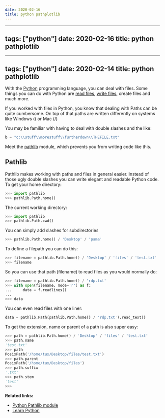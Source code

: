 ```yaml
---
date: 2020-02-16
title: python pathplotlib
---
```

---
tags: ["python"]
date: 2020-02-16
title: python pathplotlib
---
---
tags: ["python"]
date: 2020-02-14
title: python pathplotlib
---
With the <a href="https://python.org">Python</a> programming language, you can deal with files. Some things you can do with Python are <a href="https://pythonbasics.org/read-file/">read files</a>, <a href="https://pythonbasics.org/write-file/">write files</a>, create files and much more. 

If you worked with files in Python, you know that dealing with Paths can be quite cumbersome. On top of that paths are written differently on systems like Windows (\) or Mac (/)

You may be familiar with having to deal with double slashes and the like:

```python
b = "c:\\stuff\\morestuff\\furtherdown\\THEFILE.txt"
```

Meet the <a href="https://docs.python.org/3/library/pathlib.html">pathlib</a> module, which prevents you from writing code like this.

## Pathlib

Pathlib makes working with paths and files in general easier. Instead of those ugly double slashes you can write elegant and readable Python code. 
To get your home directory:

```python
>>> import pathlib
>>> pathlib.Path.home()
```

The current working directory:

```python
>>> import pathlib
>>> pathlib.Path.cwd()
```

You can simply add slashes for subdirectories

```python
>>> pathlib.Path.home() / 'Desktop' / 'pama'
```

To define a filepath you can do this:

```python
>>> filename = pathlib.Path.home() / 'Desktop' / 'files' / 'test.txt'
>>> filename
```

So you can use that path (filename) to read files as you would normally do:

```python
>>> filename = pathlib.Path.home() / 'rdp.txt'
>>> with open(filename, mode='r') as f:
...     data = f.readlines()
... 
>>> data
```

You can even read files with one liner:

```python
data = pathlib.Path(pathlib.Path.home() / 'rdp.txt').read_text()
```

To get the extension, name or parent of a path is also super easy:

```python
>>> path = pathlib.Path.home() / 'Desktop' / 'files' / 'test.txt'
>>> path.name
'test.txt'
>>> path
PosixPath('/home/tux/Desktop/files/test.txt')
>>> path.parent
PosixPath('/home/tux/Desktop/files')
>>> path.suffix
'.txt'
>>> path.stem
'test'
>>>
```

**Related links:**
* <a href="https://docs.python.org/3/library/pathlib.html">Python Pathlib module</a>
* <a href="https://pythonbasics.org/">Learn Python</a>
